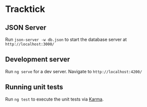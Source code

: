 # Tracktick

## JSON Server

Run `json-server -w db.json` to start the database server at `http://localhost:3000/`

## Development server

Run `ng serve` for a dev server. Navigate to `http://localhost:4200/`

## Running unit tests

Run `ng test` to execute the unit tests via [Karma](https://karma-runner.github.io).
